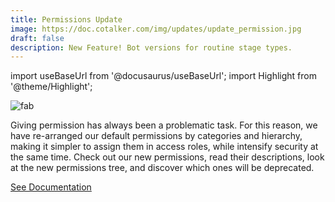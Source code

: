 ```yaml
---
title: Permissions Update
image: https://doc.cotalker.com/img/updates/update_permission.jpg
draft: false
description: New Feature! Bot versions for routine stage types.
---
```


import useBaseUrl from '@docusaurus/useBaseUrl'; 
import Highlight from '@theme/Highlight';


<div class="card-demo">
<div class="card">
<div class="card__header">

</div>
<div class="card__image">
<img alt="fab" class="img_card" src={useBaseUrl('img/updates/update_permission.jpg')} />
<br/>
</div>
<div class="card__body">

Giving permission has always been a problematic task. For this reason, we have re-arranged our default permissions by categories and hierarchy, making it simpler to assign them in access roles, while intensify security at the same time. Check out our new permissions, read their descriptions, look at the new permissions tree, and discover which ones will be deprecated.

</div>
<div class="card__footer">

<a class ="button button--secondary button--block" href="/docs/documentation/admin/admin_accessrole#default-permissions">See Documentation</a>
<br/>

</div>
</div>
</div>
